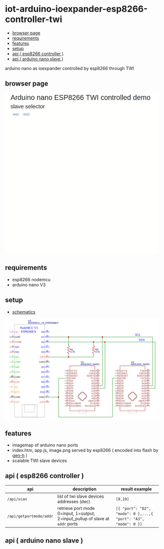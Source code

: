 # iot-arduino-ioexpander-esp8266-controller-twi

- [browser page](#browser-page)
- [requirements](#requirements)
- [features](#features)
- [setup](#setup)
- [api ( esp8266 controller )](#api--esp8266-controller-)
- [api ( arduino nano slave )](#api--arduino-nano-slave-)
  
arduino nano as ioexpander controlled by esp8266 through TWI

## browser page

<img src="doc/home.gif" width=600/>

## requirements

- esp8266 nodemcu
- arduino nano V3

## setup

- [schematics](https://easyeda.com/editor#id=|676ad221579b4190a2b0e6b3f3755e87)

![img](doc/schematics.png)

## features

- imagemap of arduino nano ports
- index.htm, app.js, image.png served by esp8266 ( encoded into flash by [gen-h](esp8266-controller-twi/gen-h) )
- scalable TWI slave devices

## api ( esp8266 controller )

| **api** | **description** | **result example** |
|---|---|---|
| `/api/scan` | list of twi slave devices addresses (dec) | `[8,19]` |
| `/api/getportmode/addr` | retrieve port mode 0=input, 1=output, 2=input_pullup of slave at `addr` ports | `[{ "port": "D2", "mode": 0 },...,{ "port": "A3", "mode": 0 }]` |

## api ( arduino nano slave )
